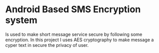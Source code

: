 # Android Based SMS Encryption system
Is used to make short message service secure by following some encryption.
In this project I uses AES cryptography to make message a cyper text in secure the privacy of user.
